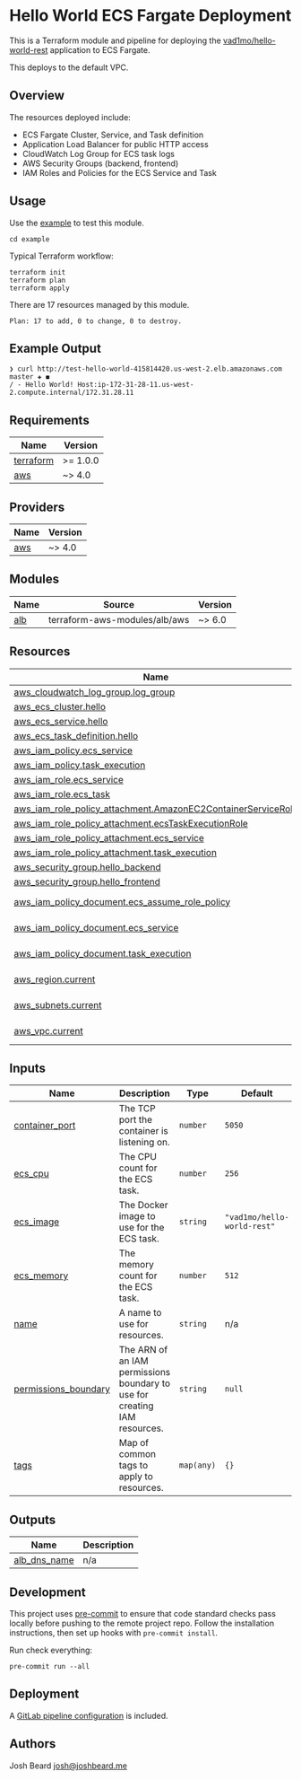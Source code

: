 # Hello World ECS Fargate Deployment

This is a Terraform module and pipeline for deploying the
[vad1mo/hello-world-rest](https://github.com/Vad1mo/hello-world-rest)
application to ECS Fargate.

This deploys to the default VPC.

## Overview

The resources deployed include:

* ECS Fargate Cluster, Service, and Task definition
* Application Load Balancer for public HTTP access
* CloudWatch Log Group for ECS task logs
* AWS Security Groups (backend, frontend)
* IAM Roles and Policies for the ECS Service and Task

## Usage

Use the [example](example/) to test this module.

```shell
cd example
```

Typical Terraform workflow:

```shell
terraform init
terraform plan
terraform apply
```

There are 17 resources managed by this module.

```plain
Plan: 17 to add, 0 to change, 0 to destroy.
```

## Example Output

```plain
❯ curl http://test-hello-world-415814420.us-west-2.elb.amazonaws.com                                                                                                               master ✚ ◼
/ - Hello World! Host:ip-172-31-28-11.us-west-2.compute.internal/172.31.28.11
```

<!-- BEGINNING OF PRE-COMMIT-TERRAFORM DOCS HOOK -->
## Requirements

| Name | Version |
|------|---------|
| <a name="requirement_terraform"></a> [terraform](#requirement\_terraform) | >= 1.0.0 |
| <a name="requirement_aws"></a> [aws](#requirement\_aws) | ~> 4.0 |

## Providers

| Name | Version |
|------|---------|
| <a name="provider_aws"></a> [aws](#provider\_aws) | ~> 4.0 |

## Modules

| Name | Source | Version |
|------|--------|---------|
| <a name="module_alb"></a> [alb](#module\_alb) | terraform-aws-modules/alb/aws | ~> 6.0 |

## Resources

| Name | Type |
|------|------|
| [aws_cloudwatch_log_group.log_group](https://registry.terraform.io/providers/hashicorp/aws/latest/docs/resources/cloudwatch_log_group) | resource |
| [aws_ecs_cluster.hello](https://registry.terraform.io/providers/hashicorp/aws/latest/docs/resources/ecs_cluster) | resource |
| [aws_ecs_service.hello](https://registry.terraform.io/providers/hashicorp/aws/latest/docs/resources/ecs_service) | resource |
| [aws_ecs_task_definition.hello](https://registry.terraform.io/providers/hashicorp/aws/latest/docs/resources/ecs_task_definition) | resource |
| [aws_iam_policy.ecs_service](https://registry.terraform.io/providers/hashicorp/aws/latest/docs/resources/iam_policy) | resource |
| [aws_iam_policy.task_execution](https://registry.terraform.io/providers/hashicorp/aws/latest/docs/resources/iam_policy) | resource |
| [aws_iam_role.ecs_service](https://registry.terraform.io/providers/hashicorp/aws/latest/docs/resources/iam_role) | resource |
| [aws_iam_role.ecs_task](https://registry.terraform.io/providers/hashicorp/aws/latest/docs/resources/iam_role) | resource |
| [aws_iam_role_policy_attachment.AmazonEC2ContainerServiceRole](https://registry.terraform.io/providers/hashicorp/aws/latest/docs/resources/iam_role_policy_attachment) | resource |
| [aws_iam_role_policy_attachment.ecsTaskExecutionRole](https://registry.terraform.io/providers/hashicorp/aws/latest/docs/resources/iam_role_policy_attachment) | resource |
| [aws_iam_role_policy_attachment.ecs_service](https://registry.terraform.io/providers/hashicorp/aws/latest/docs/resources/iam_role_policy_attachment) | resource |
| [aws_iam_role_policy_attachment.task_execution](https://registry.terraform.io/providers/hashicorp/aws/latest/docs/resources/iam_role_policy_attachment) | resource |
| [aws_security_group.hello_backend](https://registry.terraform.io/providers/hashicorp/aws/latest/docs/resources/security_group) | resource |
| [aws_security_group.hello_frontend](https://registry.terraform.io/providers/hashicorp/aws/latest/docs/resources/security_group) | resource |
| [aws_iam_policy_document.ecs_assume_role_policy](https://registry.terraform.io/providers/hashicorp/aws/latest/docs/data-sources/iam_policy_document) | data source |
| [aws_iam_policy_document.ecs_service](https://registry.terraform.io/providers/hashicorp/aws/latest/docs/data-sources/iam_policy_document) | data source |
| [aws_iam_policy_document.task_execution](https://registry.terraform.io/providers/hashicorp/aws/latest/docs/data-sources/iam_policy_document) | data source |
| [aws_region.current](https://registry.terraform.io/providers/hashicorp/aws/latest/docs/data-sources/region) | data source |
| [aws_subnets.current](https://registry.terraform.io/providers/hashicorp/aws/latest/docs/data-sources/subnets) | data source |
| [aws_vpc.current](https://registry.terraform.io/providers/hashicorp/aws/latest/docs/data-sources/vpc) | data source |

## Inputs

| Name | Description | Type | Default | Required |
|------|-------------|------|---------|:--------:|
| <a name="input_container_port"></a> [container\_port](#input\_container\_port) | The TCP port the container is listening on. | `number` | `5050` | no |
| <a name="input_ecs_cpu"></a> [ecs\_cpu](#input\_ecs\_cpu) | The CPU count for the ECS task. | `number` | `256` | no |
| <a name="input_ecs_image"></a> [ecs\_image](#input\_ecs\_image) | The Docker image to use for the ECS task. | `string` | `"vad1mo/hello-world-rest"` | no |
| <a name="input_ecs_memory"></a> [ecs\_memory](#input\_ecs\_memory) | The memory count for the ECS task. | `number` | `512` | no |
| <a name="input_name"></a> [name](#input\_name) | A name to use for resources. | `string` | n/a | yes |
| <a name="input_permissions_boundary"></a> [permissions\_boundary](#input\_permissions\_boundary) | The ARN of an IAM permissions boundary to use for creating IAM resources. | `string` | `null` | no |
| <a name="input_tags"></a> [tags](#input\_tags) | Map of common tags to apply to resources. | `map(any)` | `{}` | no |

## Outputs

| Name | Description |
|------|-------------|
| <a name="output_alb_dns_name"></a> [alb\_dns\_name](#output\_alb\_dns\_name) | n/a |
<!-- END OF PRE-COMMIT-TERRAFORM DOCS HOOK -->

## Development

This project uses [pre-commit](https://pre-commit.com/) to ensure that code
standard checks pass locally before pushing to the remote project repo. Follow
the installation instructions, then set up hooks with `pre-commit install`.

Run check everything:

```shell
pre-commit run --all
```

## Deployment

A [GitLab pipeline configuration](.gitlab-ci.yml) is included.

## Authors

Josh Beard [josh@joshbeard.me](mailto:josh@joshbeard.me)
